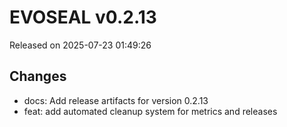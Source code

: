 # EVOSEAL v0.2.13
Released on 2025-07-23 01:49:26

## Changes
- docs: Add release artifacts for version 0.2.13
- feat: add automated cleanup system for metrics and releases